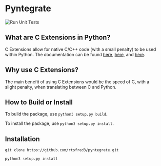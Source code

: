 # Pyntegrate

![Run Unit Tests](https://github.com/rtsfred3/pyntegrate/workflows/Run%20Unit%20Tests/badge.svg)

## What are C Extensions in Python?

C Extensions allow for native C/C++ code (with a small penalty) to be used within Python. The documentation can be found [here](https://docs.python.org/3/extending/index.html), [here](https://docs.python.org/3/extending/extending.html), and [here](https://docs.python.org/3/c-api/index.html).



## Why use C Extensions?

The main benefit of using C Extensions would be the speed of C, with a slight penalty, when translating between C and Python.

## How to Build or Install

To build the package, use `python3 setup.py build`.

To install the package, use `python3 setup.py install`.

## Installation

`git clone https://github.com/rtsfred3/pyntegrate.git`

`python3 setup.py install`
